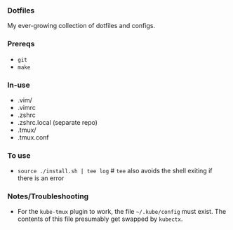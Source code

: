### Dotfiles

My ever-growing collection of dotfiles and configs.

### Prereqs
* `git`
* `make`

### In-use

* .vim/
* .vimrc
* .zshrc
* .zshrc.local (separate repo)
* .tmux/
* .tmux.conf

### To use

* `source ./install.sh | tee log` # `tee` also avoids the shell exiting if there is an error

### Notes/Troubleshooting
- For the `kube-tmux` plugin to work, the file `~/.kube/config` must exist. The contents of this file presumably get swapped by `kubectx`.
